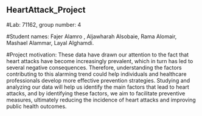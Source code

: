 HeartAttack_Project
------------------------------------------------------------------------------------------------------------------------------------------------------------------------------
#Lab: 71162, group number: 4

#Student names: Fajer Alamro , Aljawharah Alsobaie, Rama Alomair, Mashael Alammar, Layal Alghamdi.

#Project motivation: These data have drawn our attention to the fact that heart attacks have become increasingly prevalent, which in turn has led to several negative consequences. Therefore, understanding the factors contributing to this alarming trend could help individuals and healthcare professionals develop more effective prevention strategies. Studying and analyzing our data will help us identify the main factors that lead to heart attacks, and by identifying these factors, we aim to facilitate preventive measures, ultimately reducing the incidence of heart attacks and improving public health outcomes. 
